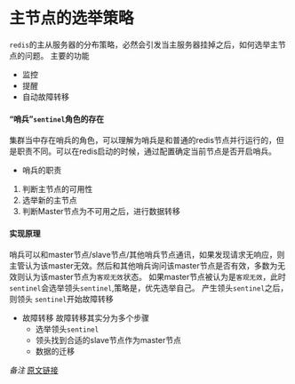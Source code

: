 # 主节点的选举策略
`redis`的主从服务器的分布策略，必然会引发当主服务器挂掉之后，如何选举主节点的问题。
主要的功能
- 监控
- 提醒
- 自动故障转移

#### “哨兵”`sentinel`角色的存在
集群当中存在哨兵的角色，可以理解为哨兵是和普通的redis节点并行运行的，但是职责不同。可以在redis启动的时候，通过配置确定当前节点是否开启哨兵。

- 哨兵的职责
1. 判断主节点的可用性
2. 选举新的主节点
3. 判断Master节点为不可用之后，进行数据转移

#### 实现原理
哨兵可以和master节点/slave节点/其他哨兵节点通讯，如果发现请求无响应，则主管认为该master无效。然后和其他哨兵询问该master节点是否有效，多数为无效则认为该master节点为`客观无效`状态。
如果master节点被认为是`客观无效`，此时`sentinel`会选举领头`sentinel`,策略是，优先选举自己。
产生领头`sentinel`之后，则领头	`sentinel`开始故障转移

- 故障转移
故障转移其实分为多个步骤
	- 选举领头`sentinel`
	- 领头找到合适的slave节点作为master节点
	- 数据的迁移

*备注*
[原文链接](https://www.cnblogs.com/huangfuyuan/p/9880379.html)